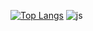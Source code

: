 [![Top Langs](https://github-readme-stats.vercel.app/api/top-langs/?username=junho767)](https://github.com/anuraghazra/github-readme-stats)
![js](https://img.shields.io/badge/Windows-0078D6?style=for-the-badge&logo=windows&logoColor=white)

